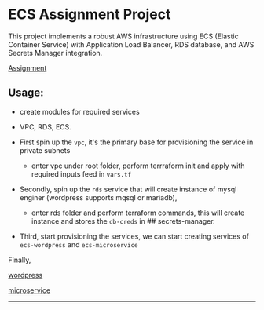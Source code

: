 # ECS Assignment Project

This project implements a robust AWS infrastructure using ECS (Elastic Container Service) with Application Load Balancer, RDS database, and AWS Secrets Manager integration.

[Assignment](./ecs-microservice/assets/assignment.png)

## Usage:

-  create modules for required services
 - VPC, RDS, ECS.

- First spin up the `vpc`, it's the primary base for provisioning the service in private subnets
  - enter vpc under root folder, perform terrraform init and apply with required inputs feed in `vars.tf`

- Secondly, spin up the `rds` service that will create instance of mysql enginer (wordpress supports mqsql or mariadb),
  - enter rds folder and perform terraform commands, this will create instance and stores the `db-creds` in ## secrets-manager.

- Third, start provisioning the services, we can start creating services of `ecs-wordpress` and `ecs-microservice`

Finally, 

[wordpress](./ecs-wordpress/assets/wordpress-site.png)

[microservice](./ecs-microservice/assets/test-site.png)

----
